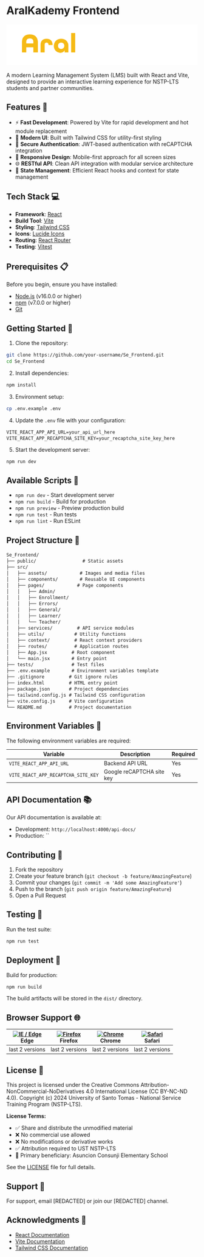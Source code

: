 # AralKademy Frontend

![AralKademy Logo](src/assets/images/ARALKADEMYLOGO.png)

A modern Learning Management System (LMS) built with React and Vite, designed to provide an interactive learning experience for NSTP-LTS students and partner communities.

## Features 🚀

- ⚡ **Fast Development**: Powered by Vite for rapid development and hot module replacement
- 🎨 **Modern UI**: Built with Tailwind CSS for utility-first styling
- 🔐 **Secure Authentication**: JWT-based authentication with reCAPTCHA integration
- 📱 **Responsive Design**: Mobile-first approach for all screen sizes
- 🌐 **RESTful API**: Clean API integration with modular service architecture
- 🔄 **State Management**: Efficient React hooks and context for state management

## Tech Stack 💻

- **Framework**: [React](https://reactjs.org/)
- **Build Tool**: [Vite](https://vitejs.dev/)
- **Styling**: [Tailwind CSS](https://tailwindcss.com/)
- **Icons**: [Lucide Icons](https://lucide.dev/)
- **Routing**: [React Router](https://reactrouter.com/)
- **Testing**: [Vitest](https://vitest.dev/)

## Prerequisites 📋

Before you begin, ensure you have installed:
- [Node.js](https://nodejs.org/) (v16.0.0 or higher)
- [npm](https://www.npmjs.com/) (v7.0.0 or higher)
- [Git](https://git-scm.com/)

## Getting Started 🚀

1. Clone the repository:
```bash
git clone https://github.com/your-username/Se_Frontend.git
cd Se_Frontend
```

2. Install dependencies:
```bash
npm install
```

3. Environment setup:
```bash
cp .env.example .env
```

4. Update the `.env` file with your configuration:
```env
VITE_REACT_APP_API_URL=your_api_url_here
VITE_REACT_APP_RECAPTCHA_SITE_KEY=your_recaptcha_site_key_here
```

5. Start the development server:
```bash
npm run dev
```

## Available Scripts 📜

- `npm run dev` - Start development server
- `npm run build` - Build for production
- `npm run preview` - Preview production build
- `npm run test` - Run tests
- `npm run lint` - Run ESLint

## Project Structure 📁

```
Se_Frontend/
├── public/                 # Static assets
├── src/
│   ├── assets/            # Images and media files
│   ├── components/        # Reusable UI components
│   ├── pages/            # Page components
│   │   ├── Admin/
│   │   ├── Enrollment/
│   │   ├── Errors/
│   │   ├── General/
│   │   ├── Learner/
│   │   └── Teacher/
│   ├── services/         # API service modules
│   ├── utils/           # Utility functions
│   ├── context/         # React context providers
│   ├── routes/          # Application routes
│   ├── App.jsx         # Root component
│   └── main.jsx        # Entry point
├── tests/              # Test files
├── .env.example        # Environment variables template
├── .gitignore         # Git ignore rules
├── index.html         # HTML entry point
├── package.json       # Project dependencies
├── tailwind.config.js # Tailwind CSS configuration
├── vite.config.js     # Vite configuration
└── README.md          # Project documentation
```

## Environment Variables 🔑

The following environment variables are required:

| Variable | Description | Required |
|----------|-------------|----------|
| `VITE_REACT_APP_API_URL` | Backend API URL | Yes |
| `VITE_REACT_APP_RECAPTCHA_SITE_KEY` | Google reCAPTCHA site key | Yes |

## API Documentation 📚

Our API documentation is available at:
- Development: `http://localhost:4000/api-docs/`
- Production: ``

## Contributing 🤝

1. Fork the repository
2. Create your feature branch (`git checkout -b feature/AmazingFeature`)
3. Commit your changes (`git commit -m 'Add some AmazingFeature'`)
4. Push to the branch (`git push origin feature/AmazingFeature`)
5. Open a Pull Request

## Testing 🧪

Run the test suite:
```bash
npm run test
```

## Deployment 🚀

Build for production:
```bash
npm run build
```

The build artifacts will be stored in the `dist/` directory.

## Browser Support 🌐

| [<img src="https://raw.githubusercontent.com/alrra/browser-logos/master/src/edge/edge_48x48.png" alt="IE / Edge" width="24px" height="24px" />](http://godban.github.io/browsers-support-badges/)<br/>Edge | [<img src="https://raw.githubusercontent.com/alrra/browser-logos/master/src/firefox/firefox_48x48.png" alt="Firefox" width="24px" height="24px" />](http://godban.github.io/browsers-support-badges/)<br/>Firefox | [<img src="https://raw.githubusercontent.com/alrra/browser-logos/master/src/chrome/chrome_48x48.png" alt="Chrome" width="24px" height="24px" />](http://godban.github.io/browsers-support-badges/)<br/>Chrome | [<img src="https://raw.githubusercontent.com/alrra/browser-logos/master/src/safari/safari_48x48.png" alt="Safari" width="24px" height="24px" />](http://godban.github.io/browsers-support-badges/)<br/>Safari |
| --------- | --------- | --------- | --------- |
| last 2 versions | last 2 versions | last 2 versions | last 2 versions |

## License 📄

This project is licensed under the Creative Commons Attribution-NonCommercial-NoDerivatives 4.0 International License (CC BY-NC-ND 4.0). Copyright (c) 2024 University of Santo Tomas - National Service Training Program (NSTP-LTS).

**License Terms:**
- ✅ Share and distribute the unmodified material
- ❌ No commercial use allowed
- ❌ No modifications or derivative works
- ✅ Attribution required to UST NSTP-LTS
- 🏫 Primary beneficiary: Asuncion Consunji Elementary School

See the [LICENSE](LICENSE) file for full details.

## Support 💬

For support, email [REDACTED] or join our [REDACTED] channel.

## Acknowledgments 🙏

- [React Documentation](https://reactjs.org/docs)
- [Vite Documentation](https://vitejs.dev/guide/)
- [Tailwind CSS Documentation](https://tailwindcss.com/docs)
